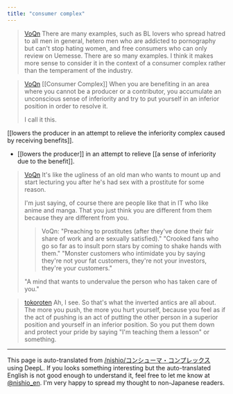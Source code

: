 ```yaml
---
title: "consumer complex"
---
```


> [VoQn](https://x.com/VoQn/status/1918141701363036259) There are many examples, such as BL lovers who spread hatred to all men in general, hetero men who are addicted to pornography but can't stop hating women, and free consumers who can only review on Uemesse. There are so many examples.
>  I think it makes more sense to consider it in the context of a consumer complex rather than the temperament of the industry.

> [VoQn](https://x.com/VoQn/status/1918144223188246661) [[Consumer Complex]]
>  When you are benefiting in an area where you cannot be a producer or a contributor, you accumulate an unconscious sense of inferiority and try to put yourself in an inferior position in order to resolve it.
>
>  I call it this.

[[lowers the producer in an attempt to relieve the inferiority complex caused by receiving benefits]].
- [[lowers the producer]] in an attempt to relieve [[a sense of inferiority due to the benefit]].

> [VoQn](https://x.com/VoQn/status/1918146274349727828) It's like the ugliness of an old man who wants to mount up and start lecturing you after he's had sex with a prostitute for some reason.
>
>  I'm just saying, of course there are people like that in IT who like anime and manga.
>  That you just think you are different from them because they are different from you.
>  >VoQn: "Preaching to prostitutes (after they've done their fair share of work and are sexually satisfied)."
>  "Crooked fans who go so far as to insult porn stars by coming to shake hands with them."
>  "Monster customers who intimidate you by saying they're not your fat customers, they're not your investors, they're your customers."
>
>  "A mind that wants to undervalue the person who has taken care of you."

> [tokoroten](https://x.com/tokoroten/status/1918247338700882140) Ah, I see.
>  So that's what the inverted antics are all about.
>  The more you push, the more you hurt yourself, because you feel as if the act of pushing is an act of putting the other person in a superior position and yourself in an inferior position.
>  So you put them down and protect your pride by saying "I'm teaching them a lesson" or something.

---
This page is auto-translated from [/nishio/コンシューマ・コンプレックス](https://scrapbox.io/nishio/コンシューマ・コンプレックス) using DeepL. If you looks something interesting but the auto-translated English is not good enough to understand it, feel free to let me know at [@nishio_en](https://twitter.com/nishio_en). I'm very happy to spread my thought to non-Japanese readers.
